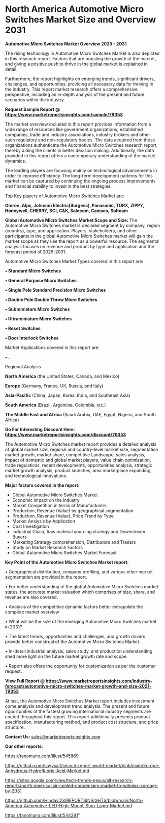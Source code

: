 # North America Automotive Micro Switches Market Size and Overview 2031

<Strong> Automotive Micro Switches Market Overview 2025 - 2031</strong>

The rising technology in Automotive Micro Switches Market is also depicted in this research report. Factors that are boosting the growth of the market, and giving a positive push to thrive in the global market is explained in detail.

Furthermore, the report highlights on emerging trends, significant drivers, challenges, and opportunities, providing all necessary data for thriving in the industry. This report market research offers a comprehensive perspective, including an in-depth analysis of the present and future scenarios within the industry.

<strong>Request Sample Report @ <a href=https://www.marketreportsinsights.com/sample/79353>https://www.marketreportsinsights.com/sample/79353</a></strong>

The market overview included in this report provides information from a wide range of resources like government organizations, established companies, trade and industry associations, industry brokers and other such regulatory and non-regulatory bodies. The data acquired from these organizations authenticate the Automotive Micro Switches research report, thereby aiding the clients in better decision making. Additionally, the data provided in this report offers a contemporary understanding of the market dynamics.

The leading players are focusing mainly on technological advancements in order to improve efficiency. The long-term development patterns for this market can be captured by continuing the ongoing process improvements and financial stability to invest in the best strategies.

Top Key players of Automotive Micro Switches Market are:

<strong>Omron, Alps, Johnson Electric(Burgess), Panasonic, TORX, ZIPPY, Honeywell, CHERRY, SCI, C&K, Salecom, Camsco, Solteam</strong>

<strong><b>Global Automotive Micro Switches Market Scope and Size:</b></strong>
The Automotive Micro Switches market is declared segment by company, region (country), type, and application. Players, stakeholders, and other participants in the global Automotive Micro Switches market will gain the market scope as they use the report as a powerful resource. The segmental analysis focuses on revenue and product by type and application and the forecast period of 2025-2031.

Automotive Micro Switches Market Types covered in this report are:

<strong>• Standard Micro Switches

• General Purpose Micro Switches

• Single Pole Standard Precision Micro Switches

• Double Pole Double Throw Micro Switches

• Subminiature Micro Switches

• Ultraminiature Micro Switches

• Reset Switches

• Door Interlock Switches</strong>

Market Applications covered in this report are:

<strong>• .</strong> 

Regional Analysis

<strong>North America</strong> (the United States, Canada, and Mexico)

<strong>Europe</strong> (Germany, France, UK, Russia, and Italy)

<strong>Asia-Pacific</strong> (China, Japan, Korea, India, and Southeast Asia)

<strong>South America</strong> (Brazil, Argentina, Colombia, etc.)

<strong>The Middle East and Africa</strong> (Saudi Arabia, UAE, Egypt, Nigeria, and South Africa)

<strong>Go For Interesting Discount Here: <a href=https://www.marketreportsinsights.com/discount/79353>https://www.marketreportsinsights.com/discount/79353</a></strong>

The Automotive Micro Switches market report provides a detailed analysis of global market size, regional and country-level market size, segmentation market growth, market share, competitive Landscape, sales analysis, impact of domestic and global market players, value chain optimization, trade regulations, recent developments, opportunities analysis, strategic market growth analysis, product launches, area marketplace expanding, and technological innovations.

<strong><b>Major factors covered in the report:</b></strong>
<ul>
  <li>Global Automotive Micro Switches Market </li>
  <li>Economic Impact on the Industry</li>
  <li>Market Competition in terms of Manufacturers</li>
  <li>Production, Revenue (Value) by geographical segmentation</li>
  <li>Production, Revenue (Value), Price Trend by Type</li>
  <li>Market Analysis by Application</li>
  <li>Cost Investigation</li>
  <li>Industrial Chain, Raw material sourcing strategy and Downstream Buyers</li>
  <li>Marketing Strategy comprehension, Distributors and Traders</li>
  <li>Study on Market Research Factors</li>
  <li>Global Automotive Micro Switches Market Forecast</li>
</ul>

<strong><b>Key Point of the Automotive Micro Switches Market report:</b></strong>

• Geographical distribution, company profiling, and various other market segmentation are provided in the report.

• For better understanding of the global Automotive Micro Switches market status, the accurate market valuation which comprises of size, share, and revenue are also covered.

• Analysis of the competitive dynamic factors better extrapolate the complete market overview

• What will be the size of the emerging Automotive Micro Switches market in 2031?

• The latest trends, opportunities and challenges, and growth drivers provide better construal of the Automotive Micro Switches Market.

• In-detail industrial analysis, sales study, and production understanding shed more light on the future market growth rate and scope.

• Report also offers the opportunity for customization as per the customer request.

<strong><b>View Full Report @ <a href=https://www.marketreportsinsights.com/industry-forecast/automotive-micro-switches-market-growth-and-size-2021-79353>https://www.marketreportsinsights.com/industry-forecast/automotive-micro-switches-market-growth-and-size-2021-79353</a></b></strong>


At last, the Automotive Micro Switches Market report includes investment come analysis and development trend analysis. The present and future opportunities of the fastest growing international industry segments are coated throughout this report. This report additionally presents product specification, manufacturing method, and product cost structure, and price structure.

<strong>Contact Us:</strong>
sales@marketreportsinsights.com

<strong>Our other reports:</strong>

<a href=https://tanomuno.com/illust/545869>https://tanomuno.com/illust/545869</a>

<a href=https://github.com/sayysaif/search-report-world-market/blob/main/Europe-Anhydrous-Hydrofluoric-Acid-Market.md>https://github.com/sayysaif/search-report-world-market/blob/main/Europe-Anhydrous-Hydrofluoric-Acid-Market.md</a>

<a href=https://sites.google.com/view/tech-trends-nexus/all-research-reports/north-america-air-cooled-condensers-market-to-witness-xx-cagr-by-2031>https://sites.google.com/view/tech-trends-nexus/all-research-reports/north-america-air-cooled-condensers-market-to-witness-xx-cagr-by-2031</a>

<a href=https://github.com/Hindavi23/REPORTSINSIGHTS/blob/main/North-America-Automotive-LED-High-Mount-Stop-Lamp-Market.md>https://github.com/Hindavi23/REPORTSINSIGHTS/blob/main/North-America-Automotive-LED-High-Mount-Stop-Lamp-Market.md</a>

<a href=https://tanomuno.com/illust/544381>https://tanomuno.com/illust/544381</a>"
